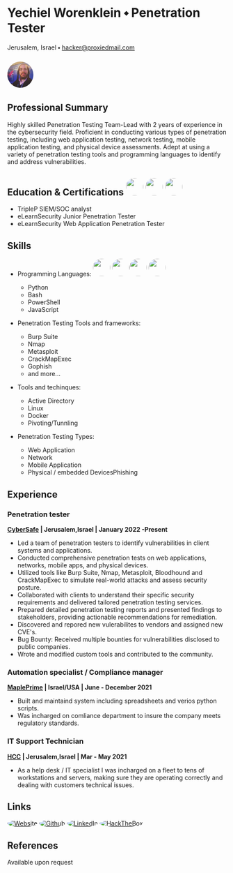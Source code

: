 <style>
    img {
      width: 40px;
      height: 40px;
      object-fit: cover;
      border-radius: 50%;
    }
  </style>
# Yechiel Worenklein ⬩ Penetration Tester
Jerusalem, Israel ⬩ [hacker@proxiedmail.com](mailto:hacker@proxiedmail.com)
### <img style="border-radius: 50%; width: 60px; height: 60px; object-fit: cover;" src="yechielw.jpeg">

## Professional Summary
Highly skilled Penetration Testing Team-Lead with 2 years of experience in the cybersecurity field. Proficient in conducting various types of penetration testing, including web application testing, network testing, mobile application testing, and physical device assessments. Adept at using a variety of penetration testing tools and programming languages to identify and address vulnerabilities.

## Education & Certifications ![](https://static.wixstatic.com/media/9347c4_563a828677fc402d893a07cabf3ad93f~mv2.png) ![](https://elearnsecurity.com/wp-content/uploads/eJPT.png) ![](https://elearnsecurity.com/wp-content/uploads/eWPTv1.png)
-  TripleP SIEM/SOC analyst
-  eLearnSecurity Junior Penetration Tester
-  eLearnSecurity Web Application Penetration Tester

## Skills
- Programming Languages: ![](https://s3.dualstack.us-east-2.amazonaws.com/pythondotorg-assets/media/community/logos/python-logo-only.png) ![](https://upload.wikimedia.org/wikipedia/commons/thumb/4/4b/Bash_Logo_Colored.svg/2048px-Bash_Logo_Colored.svg.png)![](https://upload.wikimedia.org/wikipedia/commons/a/af/PowerShell_Core_6.0_icon.png) ![](https://upload.wikimedia.org/wikipedia/commons/thumb/6/6a/JavaScript-logo.png/900px-JavaScript-logo.png?20120221235433)
  - Python
  - Bash
  - PowerShell
  - JavaScript
  
- Penetration Testing Tools and frameworks: 
  - Burp Suite
  - Nmap
  - Metasploit
  - CrackMapExec
  - Gophish
  - and more...

- Tools and techinques: 
  - Active Directory
  - Linux
  - Docker
  - Pivoting/Tunnling
 
- Penetration Testing Types:
  - Web Application
  - Network 
  - Mobile Application
  - Physical / embedded DevicesPhishing 

## Experience


### Penetration tester

**[CyberSafe](https://cybersafe.co.il/) | Jerusalem,Israel | January 2022 -Present** 
- Led a team of penetration testers to identify vulnerabilities in client systems and applications.
- Conducted comprehensive penetration tests on web applications, networks, mobile apps, and physical devices.
- Utilized tools like Burp Suite, Nmap, Metasploit, Bloodhound and CrackMapExec to simulate real-world attacks and assess security posture.
- Collaborated with clients to understand their specific security requirements and delivered tailored penetration testing services.
- Prepared detailed penetration testing reports and presented findings to stakeholders, providing actionable recommendations for remediation.
- Discovered and repored new vulerabilites to vendors and assigned new CVE's.
- Bug Bounty: Received multiple bounties for vulnerabilities disclosed to public companies.
- Wrote and modified custom tools and contributed to the community. 

### Automation specialist / Compliance manager

**[MaplePrime](https://mapleprime.com/) | Israel/USA | June - December 2021**
- Built and maintaind system including spreadsheets and verios python scripts.
- Was incharged on comliance department to insure the company meets regulatory standards.

### IT Support Technician

**[HCC](https://github.com/hcc-israel) | Jerusalem,Israel | Mar - May 2021**
- As a help desk / IT specialist I was incharged on a fleet to tens of workstations and servers, making sure they are operating correctly and dealing with customers technical issues.


## Links
[![Website](https://i.imgur.com/lHEUqlK.png)](https://yehciel.xyz) 
[![Github](https://github.githubassets.com/favicons/favicon.png)](https://github.com/yechielw) 
[![LinkedIn](https://static.licdn.com/sc/h/8s162nmbcnfkg7a0k8nq9wwqo)](https://www.linkedin.com/in/yechielw/) 
[![HackTheBox](https://app.hackthebox.com/images/HTB-favicon/favicon-32x32.png)](https://app.hackthebox.com/profile/488213)
## References
Available upon request

